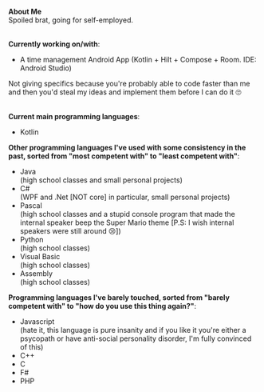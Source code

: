 **About Me** <br>
Spoiled brat, going for self-employed.
<br><br>

**Currently working on/with**:
- A time management Android App (Kotlin + Hilt + Compose + Room. IDE: Android Studio)

Not giving specifics because you're probably able to code faster than me and then you'd steal my ideas and implement them before I can do it 🙄
<br><br>

**Current main programming languages**:
- Kotlin

**Other programming languages I've used with some consistency in the past, sorted from "most competent with" to "least competent with"**:
- Java 
 <br>(high school classes and small personal projects)
- C# 
 <br>(WPF and .Net \[NOT core\] in particular, small personal projects)
- Pascal 
 <br>(high school classes and a stupid console program that made the internal speaker beep the Super Mario theme \[P.S: I wish internal speakers were still around 😢️\])
- Python 
 <br>(high school classes)
- Visual Basic 
 <br>(high school classes)
- Assembly 
 <br>(high school classes)

**Programming languages I've barely touched, sorted from "barely competent with" to "how do you use this thing again?"**:
- Javascript 
 <br>(hate it, this language is pure insanity and if you like it you're either a psycopath or have anti-social personality disorder, I'm fully convinced of this)
- C++
- C
- F#
- PHP
